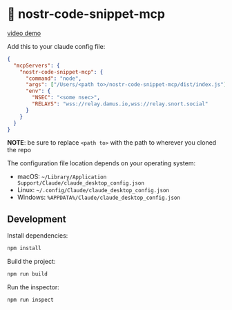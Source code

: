 # 🤖 nostr-code-snippet-mcp

[video demo](https://v.nostr.build/RSMqDK9pwTIm6bxu.mp4)

Add this to your claude config file:

```json
{
  "mcpServers": {
    "nostr-code-snippet-mcp": {
      "command": "node",
      "args": ["/Users/<path to>/nostr-code-snippet-mcp/dist/index.js"],
      "env": {
        "NSEC": "<some nsec>",
        "RELAYS": "wss://relay.damus.io,wss://relay.snort.social"
      }
    }
  }
}
```

**NOTE**: be sure to replace `<path to>` with the path to wherever you cloned the repo

The configuration file location depends on your operating system:

- macOS: `~/Library/Application Support/Claude/claude_desktop_config.json`
- Linux: `~/.config/Claude/claude_desktop_config.json`
- Windows: `%APPDATA%/Claude/claude_desktop_config.json`

## Development

Install dependencies:

```bash
npm install
```

Build the project:

```bash
npm run build
```

Run the inspector:

```bash
npm run inspect
```
